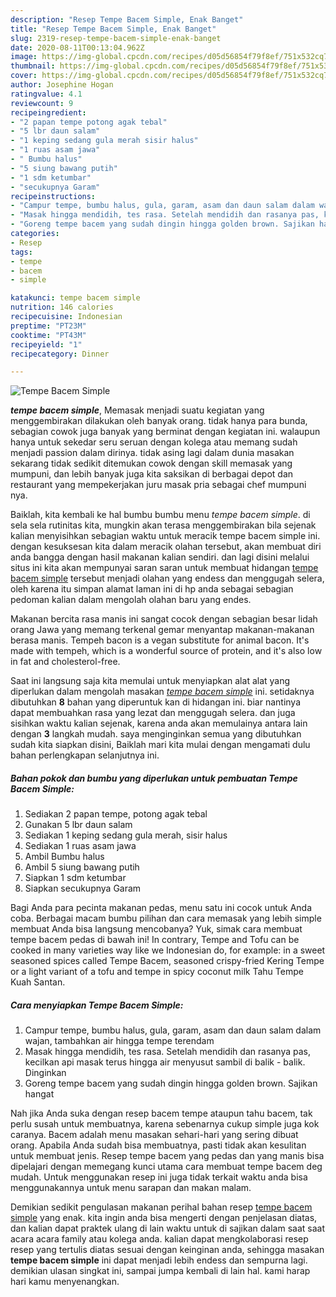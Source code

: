 ```yaml
---
description: "Resep Tempe Bacem Simple, Enak Banget"
title: "Resep Tempe Bacem Simple, Enak Banget"
slug: 2319-resep-tempe-bacem-simple-enak-banget
date: 2020-08-11T00:13:04.962Z
image: https://img-global.cpcdn.com/recipes/d05d56854f79f8ef/751x532cq70/tempe-bacem-simple-foto-resep-utama.jpg
thumbnail: https://img-global.cpcdn.com/recipes/d05d56854f79f8ef/751x532cq70/tempe-bacem-simple-foto-resep-utama.jpg
cover: https://img-global.cpcdn.com/recipes/d05d56854f79f8ef/751x532cq70/tempe-bacem-simple-foto-resep-utama.jpg
author: Josephine Hogan
ratingvalue: 4.1
reviewcount: 9
recipeingredient:
- "2 papan tempe potong agak tebal"
- "5 lbr daun salam"
- "1 keping sedang gula merah sisir halus"
- "1 ruas asam jawa"
- " Bumbu halus"
- "5 siung bawang putih"
- "1 sdm ketumbar"
- "secukupnya Garam"
recipeinstructions:
- "Campur tempe, bumbu halus, gula, garam, asam dan daun salam dalam wajan, tambahkan air hingga tempe terendam"
- "Masak hingga mendidih, tes rasa. Setelah mendidih dan rasanya pas, kecilkan api masak terus hingga air menyusut sambil di balik - balik. Dinginkan"
- "Goreng tempe bacem yang sudah dingin hingga golden brown. Sajikan hangat"
categories:
- Resep
tags:
- tempe
- bacem
- simple

katakunci: tempe bacem simple 
nutrition: 146 calories
recipecuisine: Indonesian
preptime: "PT23M"
cooktime: "PT43M"
recipeyield: "1"
recipecategory: Dinner

---
```



![Tempe Bacem Simple](https://img-global.cpcdn.com/recipes/d05d56854f79f8ef/751x532cq70/tempe-bacem-simple-foto-resep-utama.jpg)

<b><i>tempe bacem simple</i></b>, Memasak menjadi suatu kegiatan yang menggembirakan dilakukan oleh banyak orang. tidak hanya para bunda, sebagian cowok juga banyak yang berminat dengan kegiatan ini. walaupun hanya untuk sekedar seru seruan dengan kolega atau memang sudah menjadi passion dalam dirinya. tidak asing lagi dalam dunia masakan sekarang tidak sedikit ditemukan cowok dengan skill memasak yang mumpuni, dan lebih banyak juga kita saksikan di berbagai depot dan restaurant yang mempekerjakan juru masak pria sebagai chef mumpuni nya.

Baiklah, kita kembali ke hal bumbu bumbu menu <i>tempe bacem simple</i>. di sela sela rutinitas kita, mungkin akan terasa menggembirakan bila sejenak kalian menyisihkan sebagian waktu untuk meracik tempe bacem simple ini. dengan kesuksesan kita dalam meracik olahan tersebut, akan membuat diri anda bangga dengan hasil makanan kalian sendiri. dan lagi disini melalui situs ini kita akan mempunyai saran saran untuk membuat hidangan <u>tempe bacem simple</u> tersebut menjadi olahan yang endess dan menggugah selera, oleh karena itu simpan alamat laman ini di hp anda sebagai sebagian pedoman kalian dalam mengolah olahan baru yang endes.

Makanan bercita rasa manis ini sangat cocok dengan sebagian besar lidah orang Jawa yang memang terkenal gemar menyantap makanan-makanan berasa manis. Tempeh bacon is a vegan substitute for animal bacon. It&#39;s made with tempeh, which is a wonderful source of protein, and it&#39;s also low in fat and cholesterol-free.


Saat ini langsung saja kita memulai untuk menyiapkan alat alat yang diperlukan dalam mengolah masakan <u><i>tempe bacem simple</i></u> ini. setidaknya dibutuhkan <b>8</b> bahan yang diperuntuk kan di hidangan ini. biar nantinya dapat membuahkan rasa yang lezat dan menggugah selera. dan juga sisihkan waktu kalian sejenak, karena anda akan memulainya antara lain dengan <b>3</b> langkah mudah. saya menginginkan semua yang dibutuhkan sudah kita siapkan disini, Baiklah mari kita mulai dengan mengamati dulu bahan perlengkapan selanjutnya ini.

<!--inarticleads1-->

##### Bahan pokok dan bumbu yang diperlukan untuk pembuatan Tempe Bacem Simple:

1. Sediakan 2 papan tempe, potong agak tebal
1. Gunakan 5 lbr daun salam
1. Sediakan 1 keping sedang gula merah, sisir halus
1. Sediakan 1 ruas asam jawa
1. Ambil  Bumbu halus
1. Ambil 5 siung bawang putih
1. Siapkan 1 sdm ketumbar
1. Siapkan secukupnya Garam


Bagi Anda para pecinta makanan pedas, menu satu ini cocok untuk Anda coba. Berbagai macam bumbu pilihan dan cara memasak yang lebih simple membuat Anda bisa langsung mencobanya? Yuk, simak cara membuat tempe bacem pedas di bawah ini! In contrary, Tempe and Tofu can be cooked in many varieties way like we Indonesian do, for example: in a sweet seasoned spices called Tempe Bacem, seasoned crispy-fried Kering Tempe or a light variant of a tofu and tempe in spicy coconut milk Tahu Tempe Kuah Santan. 

<!--inarticleads2-->

##### Cara menyiapkan Tempe Bacem Simple:

1. Campur tempe, bumbu halus, gula, garam, asam dan daun salam dalam wajan, tambahkan air hingga tempe terendam
1. Masak hingga mendidih, tes rasa. Setelah mendidih dan rasanya pas, kecilkan api masak terus hingga air menyusut sambil di balik - balik. Dinginkan
1. Goreng tempe bacem yang sudah dingin hingga golden brown. Sajikan hangat


Nah jika Anda suka dengan resep bacem tempe ataupun tahu bacem, tak perlu susah untuk membuatnya, karena sebenarnya cukup simple juga kok caranya. Bacem adalah menu masakan sehari-hari yang sering dibuat orang. Apabila Anda sudah bisa membuatnya, pasti tidak akan kesulitan untuk membuat jenis. Resep tempe bacem yang pedas dan yang manis bisa dipelajari dengan memegang kunci utama cara membuat tempe bacem deg mudah. Untuk menggunakan resep ini juga tidak terkait waktu anda bisa menggunakannya untuk menu sarapan dan makan malam. 

Demikian sedikit pengulasan makanan perihal bahan resep <u>tempe bacem simple</u> yang enak. kita ingin anda bisa mengerti dengan penjelasan diatas, dan kalian dapat praktek ulang di lain waktu untuk di sajikan dalam saat saat acara acara family atau kolega anda. kalian dapat mengkolaborasi resep resep yang tertulis diatas sesuai dengan keinginan anda, sehingga masakan <b>tempe bacem simple</b> ini dapat menjadi lebih endess dan sempurna lagi. demikian ulasan singkat ini, sampai jumpa kembali di lain hal. kami harap hari kamu menyenangkan.
